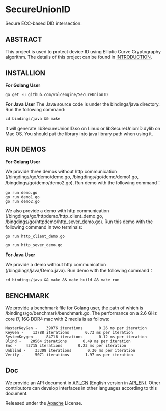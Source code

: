 # SecureUnionID

Secure ECC-based DID intersection.

## ABSTRACT

This project is used to protect device ID using Elliptic Curve Cryptography algorithm. The details of this project can be found in [INTRODUCTION](https://github.com/volcengine/SecureUnionID/blob/main/doc/SecureUnionID_Intro.pdf).

## INSTALLION

**For Golang User**
```
go get -u github.com/volcengine/SecureUnionID
```

**For Java User**
The Java source code is under the bindings/java directory. Run the following command:
```
cd bindings/java && make
```
It will generate libSecureUnionID.so on Linux or libSecureUnionID.dylib on Mac OS. You should put the library into java
library path when using it.
## RUN DEMOS

**For Golang User**

We provide three demos without http communication (/bingdings/go/demo/demo.go, /bingdings/go/demo/demo1.go, /bingdings/go/demo/demo2.go). Run demo with the following command：
```
go run demo.go
go run demo1.go
go run demo2.go
```
We also provide a demo with http communication (/bingdings/go/httpdemo/http_client_demo.go, /bingdings/go/httpdemo/http_sever_demo.go). Run this demo with the following command in two terminals:
```
go run http_client_demo.go
```
```
go run http_sever_demo.go
```

**For Java User**

We provide a demo without http communication (/bingdings/java/Demo.java). Run demo with the following command：
```
cd bindings/java && make && make build && make run
```

## BENCHMARK

We provide a benchmark file for Golang user, the path of which is /bindings/go/benchmark/benchmark.go. The performance on a 2.6 GHz core i7, 16G DDR4 mac with 2 media is as follows: 
```
MasterKeyGen -    39076 iterations       0.26 ms per iteration
KeyGen -    13788 iterations       0.73 ms per iteration
SystemKeygen -    84716 iterations       0.12 ms per iteration
Blind -    20564 iterations       0.49 ms per iteration
Enc -    43715 iterations       0.23 ms per iteration
Unblind -    33308 iterations       0.30 ms per iteration
Verify -     5071 iterations       1.97 ms per iteration

```

## Doc

We provide an API document in [API_CN](https://github.com/volcengine/SecureUnionID/blob/main/doc/interface_benchmark_cn.rst) (English version in [API_EN](https://github.com/volcengine/SecureUnionID/blob/main/doc/interface_benchmark_en.rst)). Other contributors can develop interfaces in other languages according to this document.

Released under the [Apache](https://github.com/volcengine/SecureUnionID/blob/main/LICENSE) License.